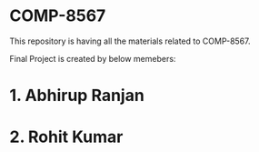 # COMP-8567
This repository is having all the materials related to COMP-8567.

Final Project is created by below memebers:
# 1. Abhirup Ranjan
# 2. Rohit Kumar
